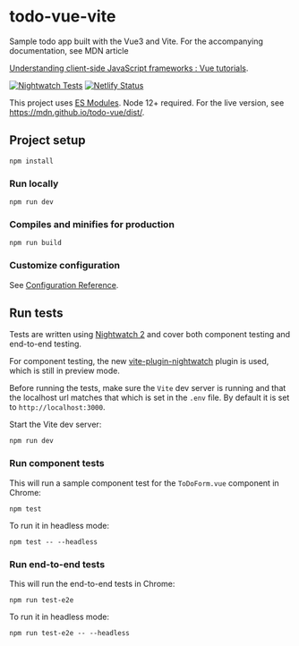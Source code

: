 # todo-vue-vite
Sample todo app built with the Vue3 and Vite. For the accompanying documentation, see MDN article

[Understanding client-side JavaScript frameworks : Vue tutorials](https://wiki.developer.mozilla.org/en-US/docs/Learn/Tools_and_testing/Client-side_JavaScript_frameworks#Vue_tutorials).

[![Nightwatch Tests](https://github.com/nightwatchjs-community/todo-vue/actions/workflows/node.js.yml/badge.svg?branch=main)](https://github.com/nightwatchjs-community/todo-vue/actions/workflows/node.js.yml)
[![Netlify Status](https://api.netlify.com/api/v1/badges/1aa38269-6c09-44a5-86c9-8c1527efd2d0/deploy-status)](https://app.netlify.com/sites/todo-vue3-vite/deploys)

This project uses [ES Modules](https://nodejs.org/api/esm.html). Node 12+ required. For the live version, see https://mdn.github.io/todo-vue/dist/.

## Project setup
```
npm install
```

### Run locally
```
npm run dev
```

### Compiles and minifies for production
```
npm run build
```

### Customize configuration
See [Configuration Reference](https://vitejs.dev/config/).

## Run tests
Tests are written using [Nightwatch 2](https://nightwatchjs.org/) and cover both component testing and end-to-end testing. 

For component testing, the new [vite-plugin-nightwatch](https://www.npmjs.com/package/vite-plugin-nightwatch) plugin is used, which is still in preview mode.

Before running the tests, make sure the `Vite` dev server is running and that the localhost url matches that which is set in the `.env` file. By default it is set to `http://localhost:3000`.

Start the Vite dev server:
```
npm run dev
```

### Run component tests
This will run a sample component test for the `ToDoForm.vue` component in Chrome:

```
npm test
```

To run it in headless mode:
```
npm test -- --headless
```

### Run end-to-end tests
This will run the end-to-end tests in Chrome:

```
npm run test-e2e
```

To run it in headless mode:
```
npm run test-e2e -- --headless
```
